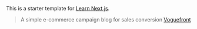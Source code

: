 This is a starter template for [Learn Next.js](https://nextjs.org/learn).

> A simple e-commerce campaign blog for sales conversion
[Voguefront](https://nextjsboilerplate.now.sh)


